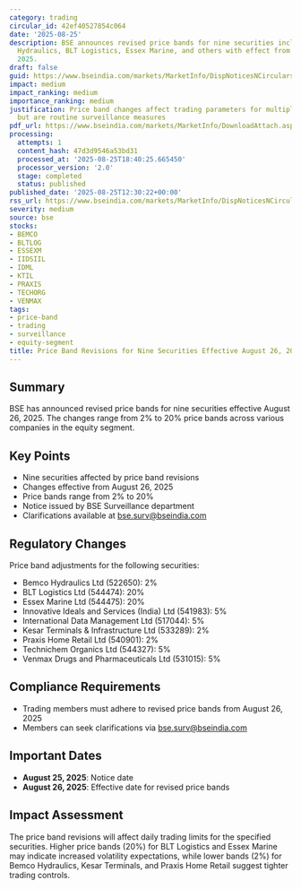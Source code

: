```yaml
---
category: trading
circular_id: 42ef40527854c064
date: '2025-08-25'
description: BSE announces revised price bands for nine securities including Bemco
  Hydraulics, BLT Logistics, Essex Marine, and others with effect from August 26,
  2025.
draft: false
guid: https://www.bseindia.com/markets/MarketInfo/DispNoticesNCirculars.aspx?Noticeid={3ED41765-2A3B-4649-A15F-BC530F4A2161}&noticeno=20250825-36&dt=08/25/2025&icount=36&totcount=67&flag=0
impact: medium
impact_ranking: medium
importance_ranking: medium
justification: Price band changes affect trading parameters for multiple securities
  but are routine surveillance measures
pdf_url: https://www.bseindia.com/markets/MarketInfo/DownloadAttach.aspx?id=20250825-36&attachedId=
processing:
  attempts: 1
  content_hash: 47d3d9546a53bd31
  processed_at: '2025-08-25T18:40:25.665450'
  processor_version: '2.0'
  stage: completed
  status: published
published_date: '2025-08-25T12:30:22+00:00'
rss_url: https://www.bseindia.com/markets/MarketInfo/DispNoticesNCirculars.aspx?Noticeid={3ED41765-2A3B-4649-A15F-BC530F4A2161}&noticeno=20250825-36&dt=08/25/2025&icount=36&totcount=67&flag=0
severity: medium
source: bse
stocks:
- BEMCO
- BLTLOG
- ESSEXM
- IIDSIIL
- IDML
- KTIL
- PRAXIS
- TECHORG
- VENMAX
tags:
- price-band
- trading
- surveillance
- equity-segment
title: Price Band Revisions for Nine Securities Effective August 26, 2025
---
```


## Summary

BSE has announced revised price bands for nine securities effective August 26, 2025. The changes range from 2% to 20% price bands across various companies in the equity segment.

## Key Points

- Nine securities affected by price band revisions
- Changes effective from August 26, 2025
- Price bands range from 2% to 20%
- Notice issued by BSE Surveillance department
- Clarifications available at bse.surv@bseindia.com

## Regulatory Changes

Price band adjustments for the following securities:
- Bemco Hydraulics Ltd (522650): 2%
- BLT Logistics Ltd (544474): 20%
- Essex Marine Ltd (544475): 20%
- Innovative Ideals and Services (India) Ltd (541983): 5%
- International Data Management Ltd (517044): 5%
- Kesar Terminals & Infrastructure Ltd (533289): 2%
- Praxis Home Retail Ltd (540901): 2%
- Technichem Organics Ltd (544327): 5%
- Venmax Drugs and Pharmaceuticals Ltd (531015): 5%

## Compliance Requirements

- Trading members must adhere to revised price bands from August 26, 2025
- Members can seek clarifications via bse.surv@bseindia.com

## Important Dates

- **August 25, 2025**: Notice date
- **August 26, 2025**: Effective date for revised price bands

## Impact Assessment

The price band revisions will affect daily trading limits for the specified securities. Higher price bands (20%) for BLT Logistics and Essex Marine may indicate increased volatility expectations, while lower bands (2%) for Bemco Hydraulics, Kesar Terminals, and Praxis Home Retail suggest tighter trading controls.